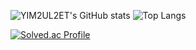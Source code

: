 ![YIM2UL2ET's GitHub stats](https://github-readme-stats.vercel.app/api?username=YIM2UL2ET&show_icons=true&theme=gruvbox_light)  ![Top Langs](https://github-readme-stats.vercel.app/api/top-langs/?username=YIM2UL2ET&layout=compact&theme=gruvbox_light)

[![Solved.ac Profile](http://mazassumnida.wtf/api/v2/generate_badge?boj=YIM2UL2ET)](https://solved.ac/YIM2UL2ET)
